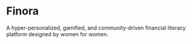 # Finora
A hyper-personalized, gamified, and community-driven financial literacy platform designed by women for women.
